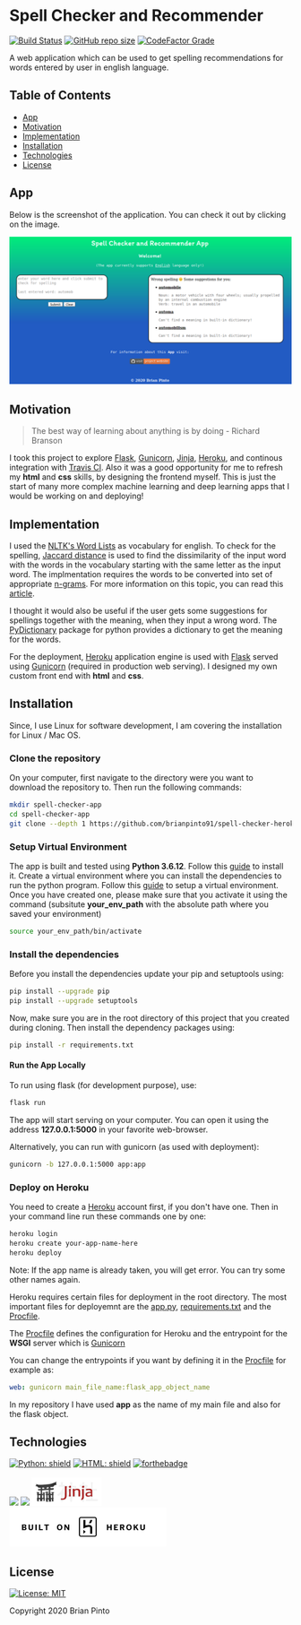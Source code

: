 # Spell Checker and Recommender

[![Build Status](https://travis-ci.com/brianpinto91/spell-checker-heroku-app.svg?branch=main)](https://travis-ci.com/brianpinto91/spell-checker-heroku-app)
[![GitHub repo size](https://img.shields.io/github/repo-size/brianpinto91/spell-checker-heroku-app?logo=GitHub)]()
[![CodeFactor Grade](https://img.shields.io/codefactor/grade/github/brianpinto91/spell-checker-heroku-app/main)](https://www.codefactor.io/repository/github/brianpinto91/spell-checker-heroku-app)

A web application which can be used to get spelling recommendations for words entered by user in english language.

## Table of Contents
* [App](#app)
* [Motivation](#motivation)
* [Implementation](#implementation)
* [Installation](#installation)
* [Technologies](#technologies)
* [License](#license)

## App

Below is the screenshot of the application. You can check it out by clicking on the image.

[![App: screenshot](static/img/app-screenshot.png)](https://spell-checker-eng.herokuapp.com/)

## Motivation

>The best way of learning about anything is by doing - Richard Branson

I took this project to explore [Flask][flask_link], [Gunicorn][gunicorn_link], [Jinja][jinja_link], [Heroku][heroku_link], and continous integration with [Travis CI][travis_link]. Also it was a good opportunity for me to refresh my **html** and **css** skills, by designing the frontend myself. This is just the start of many more complex machine learning and deep learning apps that I would be working on and deploying!

## Implementation

I used the [NLTK's Word Lists][nltk_corpus_link] as vocabulary for english. To check for the spelling, [Jaccard distance][jaccard_link] is used to find the dissimilarity of the input word with the words in the vocabulary starting with the same letter as the input word. The implmentation requires the words to be converted into set of appropriate [n-grams][ngrams_link]. For more information on this topic, you can read this [article][jaccard_article_link].

I thought it would also be useful if the user gets some suggestions for spellings together with the meaning, when they input a wrong word. The [PyDictionary][pydict_link] package for python provides a dictionary to get the meaning for the words.

For the deployment, [Heroku][heroku_link] application engine is used with [Flask][flask_link] served using [Gunicorn][gunicorn_link] (required in production web serving). I designed my own custom front end with **html** and **css**. 

## Installation

Since, I use Linux for software development, I am covering the installation for Linux / Mac OS.

### Clone the repository

On your computer, first navigate to the directory were you want to download the repository to. Then run the following commands:

```sh
mkdir spell-checker-app
cd spell-checker-app
git clone --depth 1 https://github.com/brianpinto91/spell-checker-heroku-app.git
```

### Setup Virtual Environment

The app is built and tested using **Python 3.6.12**. Follow this [guide][python_install_link] to install it. Create a virtual environment where you can install the dependencies to run the python program. Follow this [guide][venv_setup_link] to setup a virtual environment. Once you have created one, please make sure that you activate it using the command (subsitute **your_env_path** with the absolute path where you saved your environment)

```sh
source your_env_path/bin/activate
```

### Install the dependencies

Before you install the dependencies update your pip and setuptools using:

```sh
pip install --upgrade pip
pip install --upgrade setuptools
```

Now, make sure you are in the root directory of this project that you created during cloning. Then install the dependency packages using:

```sh
pip install -r requirements.txt
```

#### Run the App Locally

To run using flask (for development purpose), use:

```sh
flask run
```
The app will start serving on your computer. You can open it using the address **127.0.0.1:5000** in your favorite web-browser.

Alternatively, you can run with gunicorn (as used with deployment):

```sh
gunicorn -b 127.0.0.1:5000 app:app
```

### Deploy on Heroku

You need to create a [Heroku][heroku_link] account first, if you don't have one. Then in your command line run these commands one by one:

```sh
heroku login
heroku create your-app-name-here
heroku deploy
```

Note: If the app name is already taken, you will get error. You can try some other names again.

Heroku requires certain files for deployment in the root directory. The most important files for deployemnt are the [app.py](app.py), [requirements.txt](requirements.txt) and the [Procfile](Procfile).

The [Procfile](Procfile) defines the configuration for Heroku and the entrypoint for the **WSGI** server which is [Gunicorn](gunicorn_link)

You can change the entrypoints if you want by defining it in the [Procfile](Procfile) for example as:

```yaml
web: gunicorn main_file_name:flask_app_object_name
```
In my repository I have used **app** as the name of my main file and also for the flask object.

## Technologies

[![Python: shield](https://forthebadge.com/images/badges/made-with-python.svg)](https://forthebadge.com)
[![HTML: shield](https://forthebadge.com/images/badges/uses-html.svg)](https://forthebadge.com)
[![forthebadge](https://forthebadge.com/images/badges/uses-css.svg)](https://forthebadge.com)<br/><br/>
[<img target="_blank" src="https://flask.palletsprojects.com/en/1.1.x/_images/flask-logo.png" height=50>](https://flask.palletsprojects.com/en/1.1.x/)
[<img target="_blank" src="https://number1.co.za/wp-content/uploads/2017/10/gunicorn_logo-300x85.png" height=50>](https://gunicorn.org)
[<img target="_blank" src="static/img/jinja-logo.png" height=50>](https://heroku.com)<br/>
[<img target="_blank" src="static/img/built-on-heroku-dark.svg" height=70>](https://heroku.com)



## License
[![License: MIT](https://img.shields.io/badge/License-MIT-yellow.svg)](LICENSE.md)

Copyright 2020 Brian Pinto

[python_install_link]: https://docs.python-guide.org/starting/install3/linux/
[flask_link]: https://flask.palletsprojects.com/en/1.1.x/api/
[gunicorn_link]: https://gunicorn.org/
[heroku_link]: https://www.heroku.com/
[jinja_link]: https://jinja.palletsprojects.com/en/2.11.x/
[travis_link]: https://travis-ci.com/
[pydict_link]: https://pypi.org/project/PyDictionary/
[nltk_corpus_link]: http://www.nltk.org/nltk_data/
[jaccard_link]: https://www.nltk.org/_modules/nltk/metrics/distance.html#jaccard_distance
[jaccard_article_link]: https://python.gotrained.com/nltk-edit-distance-jaccard-distance/
[ngrams_link]: https://en.wikipedia.org/wiki/N-gram
[venv_setup_link]: https://docs.python.org/3/library/venv.html